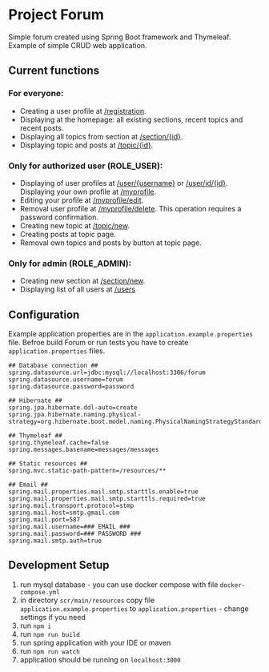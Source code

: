 # **Project Forum**
Simple forum created using Spring Boot framework and Thymeleaf.
Example of simple CRUD web application. 


## Current functions
### For everyone: 
- Creating a user profile at [/registration](http://localhost:8080/forum/registration).
- Displaying at the homepage: all existing sections, recent topics and recent posts.
- Displaying all topics from section at [/section/{id}](http://localhost:8080/forum/section/1).
- Displaying topic and posts at [/topic/{id}](http://localhost:8080/forum/topic/1).

### Only for authorized user (ROLE_USER):
- Displaying of user profiles at [/user/{username}](http://localhost:8080/forum/user/user) or [/user/id/{id}](http://localhost:8080/forum/user/id/1). Displaying your own profile at [/myprofile](http://localhost:8080/forum/myprofile).
- Editing your profile at [/myprofile/edit](http://localhost:8080/forum/myprofile/edit).
- Removal user profile at [/myprofile/delete](http://localhost:8080/forum/myprofile/delete). This operation requires a password confirmation.
- Creating new topic at [/topic/new](http://localhost:8080/forum/topic/new).
- Creating posts at topic page.
- Removal own topics and posts by button at topic page.

### Only for admin (ROLE_ADMIN): 
- Creating new section at [/section/new](http://localhost:8080/forum/section/new).
- Displaying list of all users at [/users](http://localhost:8080/forum//users)

## Configuration
Example application properties are in the `application.example.properties` file.
Befroe build Forum or run tests you have to create `application.properties` files.

```properties
## Database connection ##
spring.datasource.url=jdbc:mysql://localhost:3306/forum
spring.datasource.username=forum
spring.datasource.password=password

## Hibernate ##
spring.jpa.hibernate.ddl-auto=create
spring.jpa.hibernate.naming.physical-strategy=org.hibernate.boot.model.naming.PhysicalNamingStrategyStandardImpl

## Thymeleaf ##
spring.thymeleaf.cache=false
spring.messages.basename=messages/messages

## Static resources ##
spring.mvc.static-path-pattern=/resources/**

## Email ##
spring.mail.properties.mail.smtp.starttls.enable=true
spring.mail.properties.mail.smtp.starttls.required=true
spring.mail.transport.protocol=stmp
spring.mail.host=smtp.gmail.com
spring.mail.port=587
spring.mail.username=### EMAIL ###
spring.mail.password=### PASSWORD ### 
spring.mail.smtp.auth=true
```

## Development Setup

1. run mysql database - you can use docker compose with file `docker-compose.yml`
1. in directory `scr/main/resources` copy file `application.example.properties` to `application.properties` - change settings if you need
1. run `npm i `
1. run `npm run build`
1. run spring application with your IDE or maven
1. run `npm run watch`
1. application should be running on `localhost:3000`